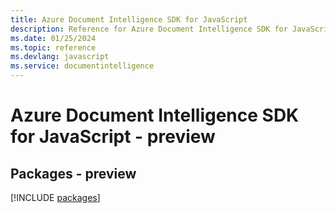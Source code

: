 ```yaml
---
title: Azure Document Intelligence SDK for JavaScript
description: Reference for Azure Document Intelligence SDK for JavaScript
ms.date: 01/25/2024
ms.topic: reference
ms.devlang: javascript
ms.service: documentintelligence
---
```

# Azure Document Intelligence SDK for JavaScript - preview
## Packages - preview
[!INCLUDE [packages](document-intelligence-index.md)]